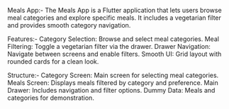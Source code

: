 Meals App:-
The Meals App is a Flutter application that lets users browse meal categories and explore specific meals. It includes a vegetarian filter and provides smooth category navigation.

Features:-
Category Selection: Browse and select meal categories.
Meal Filtering: Toggle a vegetarian filter via the drawer.
Drawer Navigation: Navigate between screens and enable filters.
Smooth UI: Grid layout with rounded cards for a clean look.


Structure:-
Category Screen: Main screen for selecting meal categories.
Meals Screen: Displays meals filtered by category and preference.
Main Drawer: Includes navigation and filter options.
Dummy Data: Meals and categories for demonstration.
